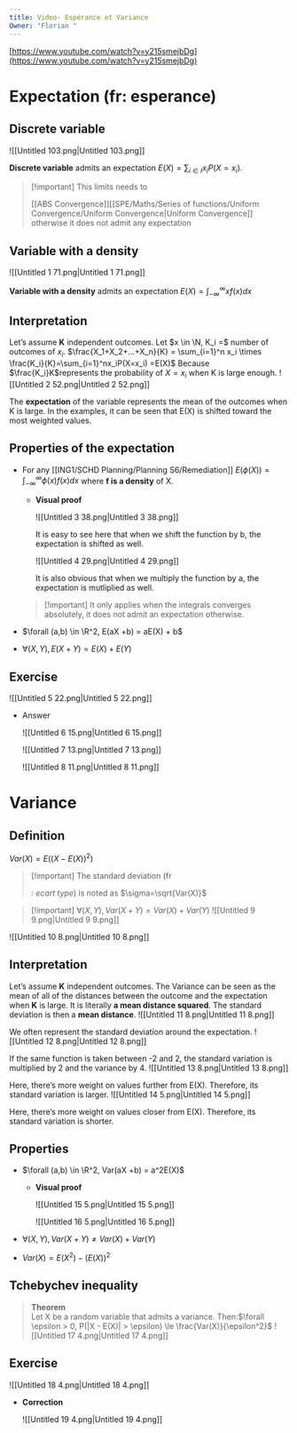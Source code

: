 ```yaml
---
title: Video- Espérance et Variance
Owner: "Florian "
---
```

[https://www.youtube.com/watch?v=y215smejbDg](https://www.youtube.com/watch?v=y215smejbDg)
# Expectation (fr: esperance)
## Discrete variable
![[Untitled 103.png|Untitled 103.png]]

**Discrete variable** admits an expectation $E(X) = \sum_{i\in I}x_iP(X=x_i)$.

> [!important] This limits needs to
> 
> [[ABS Convergence]][[SPE/Maths/Series of functions/Uniform Convergence/Uniform Convergence|Uniform Convergence]] otherwise it does not admit any expectation
## Variable with a density
![[Untitled 1 71.png|Untitled 1 71.png]]

**Variable with a density** admits an expectation $E(X) = \int_{-\infty}^{\infty}xf(x)dx$
## Interpretation
Let’s assume **K** independent outcomes. Let $x \in \N, K_i =$ number of outcomes of $x_i$.
$\frac{X_1+X_2+...+X_n}{K} = \sum_{i=1}^n x_i \times \frac{K_i}{K}=\sum_{i=1}^nx_iP(X=x_i) =E(X)$
Because $\frac{K_i}K$represents the probability of $X=x_i$ when K is large enough.
![[Untitled 2 52.png|Untitled 2 52.png]]

The **expectation** of the variable represents the mean of the outcomes when K is large.
In the examples, it can be seen that E(X) is shifted toward the most weighted values.
  
## Properties of the expectation
- For any [[ING1/SCHD Planning/Planning S6/Remediation]] $E(\phi(X)) = \int_{-\infty}^\infty \phi(x)f(x)dx$ where **f is a density** of X.
    
    - **Visual proof**
        
        ![[Untitled 3 38.png|Untitled 3 38.png]]

        
        It is easy to see here that when we shift the function by b, the expectation is shifted as well.
        
        ![[Untitled 4 29.png|Untitled 4 29.png]]

        
        It is also obvious that when we multiply the function by a, the expectation is mutliplied as well.
        
    
    > [!important] It only applies when the integrals converges absolutely, it does not admit an expectation otherwise.
    
- $\forall (a,b) \in \R^2, E(aX +b) = aE(X) + b$
- $\forall (X,Y), E(X+Y) = E(X) + E(Y)$
## Exercise
![[Untitled 5 22.png|Untitled 5 22.png]]

- Answer
    
    ![[Untitled 6 15.png|Untitled 6 15.png]]

    
    ![[Untitled 7 13.png|Untitled 7 13.png]]

    
    ![[Untitled 8 11.png|Untitled 8 11.png]]

    
      
    
# Variance
## Definition
$Var(X) = E((X-E(X))^2)$

> [!important] The standard deviation (fr
> 
> _: ecart type_) is noted as $\sigma=\sqrt{Var(X)}$

> [!important] $\forall (X,Y), Var(X+Y) = Var(X) + Var(Y)$
![[Untitled 9 9.png|Untitled 9 9.png]]

![[Untitled 10 8.png|Untitled 10 8.png]]

## Interpretation
Let’s assume **K** independent outcomes.
The Variance can be seen as the mean of all of the distances between the outcome and the expectation when **K** is large.
It is literally **a mean distance squared**.
The standard deviation is then a **mean distance**.
![[Untitled 11 8.png|Untitled 11 8.png]]

We often represent the standard deviation around the expectation.
![[Untitled 12 8.png|Untitled 12 8.png]]

If the same function is taken between -2 and 2, the standard variation is multiplied by 2 and the variance by 4.
![[Untitled 13 8.png|Untitled 13 8.png]]

Here, there’s more weight on values further from E(X). Therefore, its standard variation is larger.
![[Untitled 14 5.png|Untitled 14 5.png]]

Here, there’s more weight on values closer from E(X). Therefore, its standard variation is shorter.
## Properties
- $\forall (a,b) \in \R^2, Var(aX +b) = a^2E(X)$
    - **Visual proof**
        
        ![[Untitled 15 5.png|Untitled 15 5.png]]

        
        ![[Untitled 16 5.png|Untitled 16 5.png]]

        
- $\forall (X,Y), Var(X+Y) \neq Var(X) + Var(Y)$
- $Var(X) = E(X^2) - (E(X))^2$
## Tchebychev inequality

> **Theorem**  
> Let X be a random variable that admits a variance. Then:$\forall \epsilon > 0, P(|X - E(X)| > \epsilon) \le \frac{Var(X)}{\epsilon^2}$
![[Untitled 17 4.png|Untitled 17 4.png]]

## Exercise
![[Untitled 18 4.png|Untitled 18 4.png]]

- **Correction**
    
    ![[Untitled 19 4.png|Untitled 19 4.png]]

